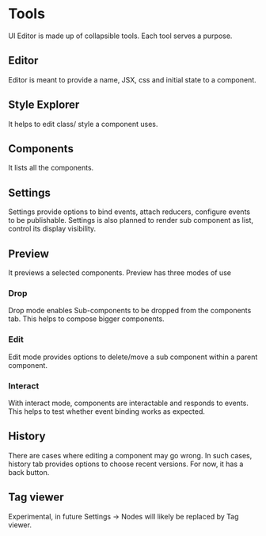 # Tools

UI Editor is made up of collapsible tools. Each tool serves a purpose.

## Editor

Editor is meant to provide a name, JSX, css and initial state to a component.

## Style Explorer

It helps to edit class/ style a component uses.

## Components

It lists all the components.


## Settings

Settings provide options to bind events, attach reducers, configure events to be publishable. Settings is also planned to render sub component as list, control its display visibility.

## Preview

It previews a selected components. Preview has three modes of use

### Drop

Drop mode enables Sub-components to be dropped from the components tab. This helps to compose bigger components.

### Edit

Edit mode provides options to delete/move a sub component within a parent component.

### Interact

With interact mode, components are interactable and responds to events. This helps to test whether event binding works as expected.

## History

There are cases where editing a component may go wrong. In such cases, history tab provides options to choose recent versions. For now, it has a back button.

## Tag viewer

Experimental, in future Settings -> Nodes will likely be replaced by Tag viewer.

